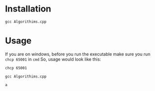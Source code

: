 # Installation
`gcc Algorithims.cpp`

# Usage
If you are on windows, before you run the executable make sure you run
`chcp 65001`
in `cmd`
So, usage would look like this:

`chcp 65001`

`gcc Algorithims.cpp`

`a`
